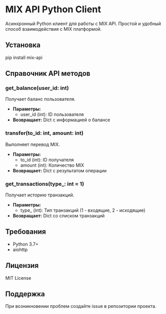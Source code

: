 # MIX API Python Client

Асинхронный Python клиент для работы с MIX API. Простой и удобный способ взаимодействия с MIX платформой.

## Установка

pip install mix-api

## Справочник API методов

### get_balance(user_id: int)
Получает баланс пользователя.
- **Параметры:**
  - user_id (int): ID пользователя
- **Возвращает:** Dict с информацией о балансе

### transfer(to_id: int, amount: int)
Выполняет перевод MIX.
- **Параметры:**
  - to_id (int): ID получателя
  - amount (int): Количество MIX
- **Возвращает:** Dict с результатом операции

### get_transactions(type_: int = 1)
Получает историю транзакций.
- **Параметры:**
  - type_ (int): Тип транзакций (1 - входящие, 2 - исходящие)
- **Возвращает:** Dict со списком транзакций

## Требования
- Python 3.7+
- aiohttp

## Лицензия
MIT License

## Поддержка
При возникновении проблем создайте issue в репозитории проекта.


